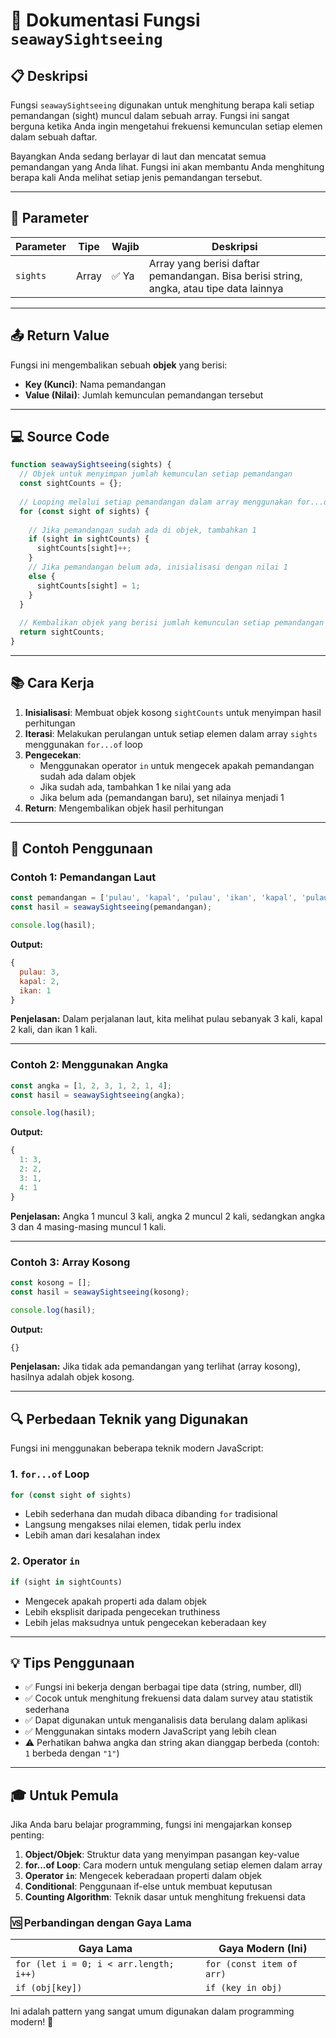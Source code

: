 # 🌊 Dokumentasi Fungsi `seawaySightseeing`

## 📋 Deskripsi

Fungsi `seawaySightseeing` digunakan untuk menghitung berapa kali setiap pemandangan (sight) muncul dalam sebuah array. Fungsi ini sangat berguna ketika Anda ingin mengetahui frekuensi kemunculan setiap elemen dalam sebuah daftar.

Bayangkan Anda sedang berlayar di laut dan mencatat semua pemandangan yang Anda lihat. Fungsi ini akan membantu Anda menghitung berapa kali Anda melihat setiap jenis pemandangan tersebut.

---

## 🔧 Parameter

| Parameter | Tipe | Wajib | Deskripsi |
|-----------|------|-------|-----------|
| `sights` | Array | ✅ Ya | Array yang berisi daftar pemandangan. Bisa berisi string, angka, atau tipe data lainnya |

---

## 📤 Return Value

Fungsi ini mengembalikan sebuah **objek** yang berisi:
- **Key (Kunci)**: Nama pemandangan
- **Value (Nilai)**: Jumlah kemunculan pemandangan tersebut

---

## 💻 Source Code

```javascript
function seawaySightseeing(sights) {
  // Objek untuk menyimpan jumlah kemunculan setiap pemandangan
  const sightCounts = {};
  
  // Looping melalui setiap pemandangan dalam array menggunakan for...of
  for (const sight of sights) {
    
    // Jika pemandangan sudah ada di objek, tambahkan 1
    if (sight in sightCounts) {
      sightCounts[sight]++;
    } 
    // Jika pemandangan belum ada, inisialisasi dengan nilai 1
    else {
      sightCounts[sight] = 1;
    }
  }
  
  // Kembalikan objek yang berisi jumlah kemunculan setiap pemandangan
  return sightCounts;
}
```

---

## 📚 Cara Kerja

1. **Inisialisasi**: Membuat objek kosong `sightCounts` untuk menyimpan hasil perhitungan
2. **Iterasi**: Melakukan perulangan untuk setiap elemen dalam array `sights` menggunakan `for...of` loop
3. **Pengecekan**: 
   - Menggunakan operator `in` untuk mengecek apakah pemandangan sudah ada dalam objek
   - Jika sudah ada, tambahkan 1 ke nilai yang ada
   - Jika belum ada (pemandangan baru), set nilainya menjadi 1
4. **Return**: Mengembalikan objek hasil perhitungan

---

## 🎯 Contoh Penggunaan

### Contoh 1: Pemandangan Laut
```javascript
const pemandangan = ['pulau', 'kapal', 'pulau', 'ikan', 'kapal', 'pulau'];
const hasil = seawaySightseeing(pemandangan);

console.log(hasil);
```

**Output:**
```javascript
{
  pulau: 3,
  kapal: 2,
  ikan: 1
}
```

**Penjelasan:** Dalam perjalanan laut, kita melihat pulau sebanyak 3 kali, kapal 2 kali, dan ikan 1 kali.

---

### Contoh 2: Menggunakan Angka
```javascript
const angka = [1, 2, 3, 1, 2, 1, 4];
const hasil = seawaySightseeing(angka);

console.log(hasil);
```

**Output:**
```javascript
{
  1: 3,
  2: 2,
  3: 1,
  4: 1
}
```

**Penjelasan:** Angka 1 muncul 3 kali, angka 2 muncul 2 kali, sedangkan angka 3 dan 4 masing-masing muncul 1 kali.

---

### Contoh 3: Array Kosong
```javascript
const kosong = [];
const hasil = seawaySightseeing(kosong);

console.log(hasil);
```

**Output:**
```javascript
{}
```

**Penjelasan:** Jika tidak ada pemandangan yang terlihat (array kosong), hasilnya adalah objek kosong.

---

## 🔍 Perbedaan Teknik yang Digunakan

Fungsi ini menggunakan beberapa teknik modern JavaScript:

### 1. **`for...of` Loop**
```javascript
for (const sight of sights)
```
- Lebih sederhana dan mudah dibaca dibanding `for` tradisional
- Langsung mengakses nilai elemen, tidak perlu index
- Lebih aman dari kesalahan index

### 2. **Operator `in`**
```javascript
if (sight in sightCounts)
```
- Mengecek apakah properti ada dalam objek
- Lebih eksplisit daripada pengecekan truthiness
- Lebih jelas maksudnya untuk pengecekan keberadaan key

---

## 💡 Tips Penggunaan

- ✅ Fungsi ini bekerja dengan berbagai tipe data (string, number, dll)
- ✅ Cocok untuk menghitung frekuensi data dalam survey atau statistik sederhana
- ✅ Dapat digunakan untuk menganalisis data berulang dalam aplikasi
- ✅ Menggunakan sintaks modern JavaScript yang lebih clean
- ⚠️ Perhatikan bahwa angka dan string akan dianggap berbeda (contoh: `1` berbeda dengan `"1"`)

---

## 🎓 Untuk Pemula

Jika Anda baru belajar programming, fungsi ini mengajarkan konsep penting:

1. **Object/Objek**: Struktur data yang menyimpan pasangan key-value
2. **for...of Loop**: Cara modern untuk mengulang setiap elemen dalam array
3. **Operator `in`**: Mengecek keberadaan properti dalam objek
4. **Conditional**: Penggunaan if-else untuk membuat keputusan
5. **Counting Algorithm**: Teknik dasar untuk menghitung frekuensi data

### 🆚 Perbandingan dengan Gaya Lama

| Gaya Lama | Gaya Modern (Ini) |
|-----------|-------------------|
| `for (let i = 0; i < arr.length; i++)` | `for (const item of arr)` |
| `if (obj[key])` | `if (key in obj)` |

Ini adalah pattern yang sangat umum digunakan dalam programming modern! 🚀
